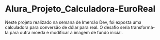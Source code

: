 # Alura_Projeto_Calculadora-EuroReal
Neste projeto realizado na semana de Imersão Dev, foi exposta uma calculadora para conversão de dólar para real. O desafio seria transformá-la para outra moeda e modificar a imagem de fundo inicial.
